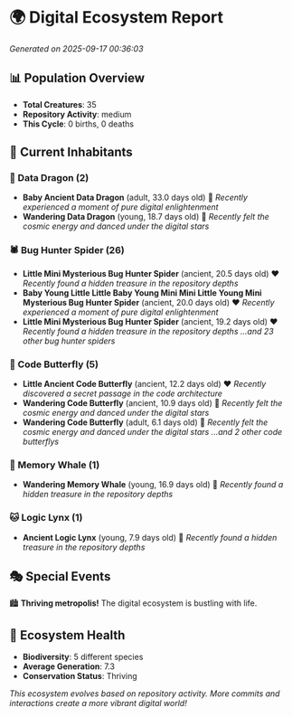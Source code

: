 # 🌍 Digital Ecosystem Report
*Generated on 2025-09-17 00:36:03*

## 📊 Population Overview
- **Total Creatures**: 35
- **Repository Activity**: medium
- **This Cycle**: 0 births, 0 deaths

## 👥 Current Inhabitants

### 🐉 Data Dragon (2)
- **Baby Ancient Data Dragon** (adult, 33.0 days old) 💛
  *Recently experienced a moment of pure digital enlightenment*
- **Wandering Data Dragon** (young, 18.7 days old) 💚
  *Recently felt the cosmic energy and danced under the digital stars*

### 🕷️ Bug Hunter Spider (26)
- **Little Mini Mysterious Bug Hunter Spider** (ancient, 20.5 days old) ❤️
  *Recently found a hidden treasure in the repository depths*
- **Baby Young Little Little Baby Young Mini Mini Little Young Mini Mysterious Bug Hunter Spider** (ancient, 20.0 days old) ❤️
  *Recently experienced a moment of pure digital enlightenment*
- **Little Mini Mysterious Bug Hunter Spider** (ancient, 19.2 days old) ❤️
  *Recently found a hidden treasure in the repository depths*
  *...and 23 other bug hunter spiders*

### 🦋 Code Butterfly (5)
- **Little Ancient Code Butterfly** (ancient, 12.2 days old) ❤️
  *Recently discovered a secret passage in the code architecture*
- **Wandering Code Butterfly** (ancient, 10.9 days old) 💚
  *Recently felt the cosmic energy and danced under the digital stars*
- **Wandering Code Butterfly** (adult, 6.1 days old) 💚
  *Recently felt the cosmic energy and danced under the digital stars*
  *...and 2 other code butterflys*

### 🐋 Memory Whale (1)
- **Wandering Memory Whale** (young, 16.9 days old) 💚
  *Recently found a hidden treasure in the repository depths*

### 🐱 Logic Lynx (1)
- **Ancient Logic Lynx** (young, 7.9 days old) 💚
  *Recently found a hidden treasure in the repository depths*

## 🎭 Special Events

🏙️ **Thriving metropolis!** The digital ecosystem is bustling with life.

## 🔬 Ecosystem Health
- **Biodiversity**: 5 different species
- **Average Generation**: 7.3
- **Conservation Status**: Thriving

*This ecosystem evolves based on repository activity. More commits and interactions create a more vibrant digital world!*